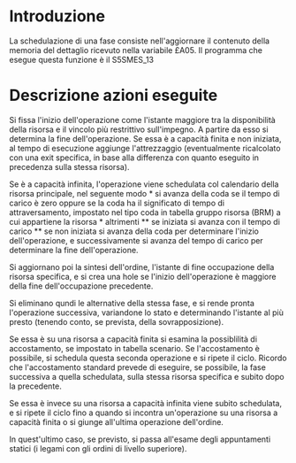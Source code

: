 # Introduzione
La schedulazione di una fase consiste nell'aggiornare il contenuto della memoria del dettaglio ricevuto nella variabile £A05.
Il programma che esegue questa funzione è il S5SMES_13

# Descrizione azioni eseguite
Si fissa l'inizio dell'operazione come l'istante maggiore tra la disponibilità della risorsa e il vincolo più restrittivo sull'impegno.
A partire da esso si determina la fine dell'operazione.
Se essa è a capacità finita e non iniziata, al tempo di esecuzione aggiunge l'attrezzaggio (eventualmente ricalcolato con una exit specifica, in base alla differenza con quanto eseguito in precedenza sulla stessa risorsa).

Se è a capacità infinita, l'operazione viene schedulata col calendario della risorsa principale, nel seguente modo
 \* si avanza della coda se il tempo di carico è zero oppure se la coda ha il significato di tempo di attraversamento, impostato nel tipo coda in tabella gruppo risorsa (BRM) a cui appartiene la risorsa
 \* altrimenti
 \*\* se iniziata si avanza con il tempo di carico
 \*\* se non iniziata si avanza della coda per determinare l'inizio dell'operazione, e successivamente si avanza del tempo di carico per determinare la fine dell'operazione.

Si aggiornano poi la sintesi dell'ordine, l'istante di fine occupazione della risorsa specifica, e si crea una hole se l'inizio dell'operazione è maggiore della fine dell'occupazione precedente.

Si eliminano qundi le alternative della stessa fase, e si rende pronta l'operazione successiva, variandone lo stato e determinando l'istante al più presto (tenendo conto, se prevista, della sovrapposizione).

Se essa è su una risorsa a capacità finita si esamina la possiblilità di accostamento, se impostato in tabella scenario. Se l'accostamento è possibile, si schedula questa seconda operazione e si ripete il ciclo.
Ricordo che l'accostamento standard prevede di eseguire, se possibile, la fase successiva a quella schedulata, sulla stessa risorsa specifica e subito dopo la precedente.

Se essa è invece su una risorsa a capacità infinita viene subito schedulata, e si ripete il ciclo fino a quando si incontra un'operazione su una risorsa a capacità finita o si giunge all'ultima operazione dell'ordine.

In quest'ultimo caso, se previsto, si passa all'esame degli appuntamenti statici (i legami con gli ordini di livello superiore).

